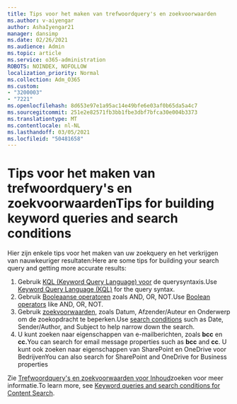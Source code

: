 ```yaml
---
title: Tips voor het maken van trefwoordquery's en zoekvoorwaarden
ms.author: v-aiyengar
author: AshaIyengar21
manager: dansimp
ms.date: 02/26/2021
ms.audience: Admin
ms.topic: article
ms.service: o365-administration
ROBOTS: NOINDEX, NOFOLLOW
localization_priority: Normal
ms.collection: Adm_O365
ms.custom:
- "3200003"
- "7221"
ms.openlocfilehash: 8d653e97e1a95ac14e49bfe6e03af0b65da5a4c7
ms.sourcegitcommit: 251e2e82571fb3bb1fbe3dbf7bfca30e004b3373
ms.translationtype: MT
ms.contentlocale: nl-NL
ms.lasthandoff: 03/05/2021
ms.locfileid: "50481658"
---
```

# <a name="tips-for-building-keyword-queries-and-search-conditions"></a><span data-ttu-id="0db5a-102">Tips voor het maken van trefwoordquery's en zoekvoorwaarden</span><span class="sxs-lookup"><span data-stu-id="0db5a-102">Tips for building keyword queries and search conditions</span></span>

<span data-ttu-id="0db5a-103">Hier zijn enkele tips voor het maken van uw zoekquery en het verkrijgen van nauwkeuriger resultaten:</span><span class="sxs-lookup"><span data-stu-id="0db5a-103">Here are some tips for building your search query and getting more accurate results:</span></span>

1. <span data-ttu-id="0db5a-104">Gebruik [KQL (Keyword Query Language) voor](https://go.microsoft.com/fwlink/?linkid=2101591) de querysyntaxis.</span><span class="sxs-lookup"><span data-stu-id="0db5a-104">Use [Keyword Query Language (KQL)](https://go.microsoft.com/fwlink/?linkid=2101591) for the query syntax.</span></span>
1. <span data-ttu-id="0db5a-105">Gebruik [Booleaanse operatoren](https://go.microsoft.com/fwlink/?linkid=2101592) zoals AND, OR, NOT.</span><span class="sxs-lookup"><span data-stu-id="0db5a-105">Use [Boolean operators](https://go.microsoft.com/fwlink/?linkid=2101592) like AND, OR, NOT.</span></span>
1. <span data-ttu-id="0db5a-106">Gebruik [zoekvoorwaarden,](https://go.microsoft.com/fwlink/?linkid=2102410) zoals Datum, Afzender/Auteur en Onderwerp om de zoekopdracht te beperken.</span><span class="sxs-lookup"><span data-stu-id="0db5a-106">Use [search conditions](https://go.microsoft.com/fwlink/?linkid=2102410) such as Date, Sender/Author, and Subject to help narrow down the search.</span></span>
1. <span data-ttu-id="0db5a-107">U kunt zoeken naar eigenschappen van e-mailberichten, zoals **bcc** en **cc.**</span><span class="sxs-lookup"><span data-stu-id="0db5a-107">You can search for email message properties such as **bcc** and **cc**.</span></span> <span data-ttu-id="0db5a-108">U kunt ook zoeken naar eigenschappen van SharePoint en OneDrive voor Bedrijven</span><span class="sxs-lookup"><span data-stu-id="0db5a-108">You can also search for SharePoint and OneDrive for Business properties</span></span>

<span data-ttu-id="0db5a-109">Zie [Trefwoordquery's en zoekvoorwaarden voor Inhoud](https://go.microsoft.com/fwlink/?linkid=2102411)zoeken voor meer informatie.</span><span class="sxs-lookup"><span data-stu-id="0db5a-109">To learn more, see [Keyword queries and search conditions for Content Search](https://go.microsoft.com/fwlink/?linkid=2102411).</span></span>
